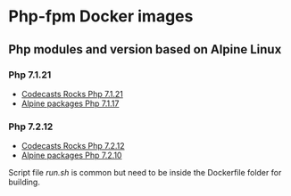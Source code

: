 # Php-fpm Docker images

## Php modules and version based on Alpine Linux

### Php 7.1.21

* [Codecasts Rocks Php 7.1.21](http://php.codecasts.rocks/v3.7/php-7.1/x86_64)
* [Alpine packages Php 7.1.17](https://pkgs.alpinelinux.org/packages?name=php7*&branch=v3.7&arch=x86_64)

### Php 7.2.12

* [Codecasts Rocks Php 7.2.12](http://php.codecasts.rocks/v3.8/php-7.2/x86_64)
* [Alpine packages Php 7.2.10](https://pkgs.alpinelinux.org/packages?name=php7*&branch=v3.8&arch=x86_64)

Script file _run.sh_ is common but need to be inside the Dockerfile folder for building.
